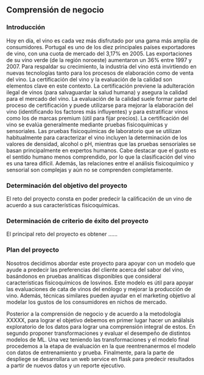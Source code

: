 ## Comprensión de negocio

### Introducción

Hoy en día, el vino es cada vez más disfrutado por una gama más amplia de consumidores. Portugal es uno de los diez principales países exportadores de vino, con una cuota de mercado del 3,17% en 2005. Las exportaciones de su vino verde (de la región noroeste) aumentaron un 36% entre 1997 y 2007. Para respaldar su crecimiento, la industria del vino está invirtiendo en nuevas tecnologías tanto para los procesos de elaboración como de venta del vino. La certificación del vino y la evaluación de la calidad son elementos clave en este contexto. La certificación previene la adulteración ilegal de vinos (para salvaguardar la salud humana) y asegura la calidad para el mercado del vino. La evaluación de la calidad suele formar parte del proceso de certificación y puede utilizarse para mejorar la elaboración del vino (identificando los factores más influyentes) y para estratificar vinos como los de marcas premium (útil para fijar precios).
La certificación del vino se evalúa generalmente mediante pruebas fisicoquímicas y sensoriales. Las pruebas fisicoquímicas de laboratorio que se utilizan habitualmente para caracterizar el vino incluyen la determinación de los valores de densidad, alcohol o pH, mientras que las pruebas sensoriales se basan principalmente en expertos humanos. Cabe destacar que el gusto es el sentido humano menos comprendido, por lo que la clasificación del vino es una tarea difícil. Además, las relaciones entre el análisis fisicoquímico y sensorial son complejas y aún no se comprenden completamente.

### Determinación del objetivo del proyecto

El reto del proyecto consta en poder predecir la calificación de un vino de acuerdo a sus características fisicoquímicas.

### Determinación de criterio de éxito del proyecto

El principal reto del proyecto es obtener ......

### Plan del proyecto

Nosotros decidimos abordar este proyecto para apoyar con un modelo que ayude a predecir las preferencias del cliente acerca del sabor del vino, basándonos en pruebas analiticas disponibles que consideral caracteristicas fisicoquímicos de losvinos. Este modelo es útil para apoyar las evaluaciones de cata de vinos del enólogo y mejorar la producción de vino. Además, técnicas similares pueden ayudar en el marketing objetivo al modelar los gustos de los consumidores en nichos de mercado.

Posterior a la comprensión de negocio y de acuerdo a la metodología XXXXX, para lograr el objetivo debemos en primer lugar hacer un análalsis exploratorio de los datos para lograr una comprensión integral de estos. En segundo proponer transformaciones y evaluar el desempeño de distintos modelos de ML. Una vez teniendo las transformaciones y el modelo final procedemos a la etapa de evaluación en la que reentrenanermos el modelo con datos de entrenamiento y prueba. Finalmente, para la parte de despliege se desarrollara un web service en flask para predecir resultados a partir de nuevos datos y un reporte ejecutivo.